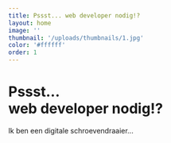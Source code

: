 ```yaml
---
title: Pssst... web developer nodig!?
layout: home
image: ''
thumbnail: '/uploads/thumbnails/1.jpg'
color: '#ffffff'
order: 1
---
```


# Pssst...<br />web developer nodig!?

Ik ben een digitale schroevendraaier...